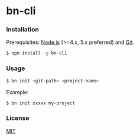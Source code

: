 # bn-cli 

### Installation

Prerequisites: [Node.js](https://nodejs.org/en/) (>=4.x, 5.x preferred) and [Git](https://git-scm.com/).

``` bash
$ npm install -g bn-cli
```

### Usage

``` bash
$ bn init <git-path> <project-name>
```

Example:

``` bash
$ bn init xxxxx my-project
```

### License

[MIT](http://opensource.org/licenses/MIT)
